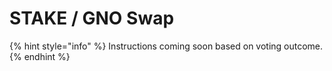 # STAKE / GNO Swap

{% hint style="info" %}
Instructions coming soon based on voting outcome.&#x20;
{% endhint %}
